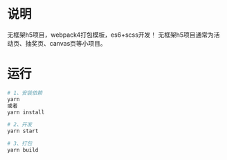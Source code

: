 # 说明
无框架h5项目，webpack4打包模板，es6+scss开发！
无框架h5项目通常为活动页、抽奖页、canvas页等小项目。

# 运行
```bash
# 1、安装依赖
yarn
或者
yarn install

# 2、开发
yarn start

# 3、打包
yarn build
```
